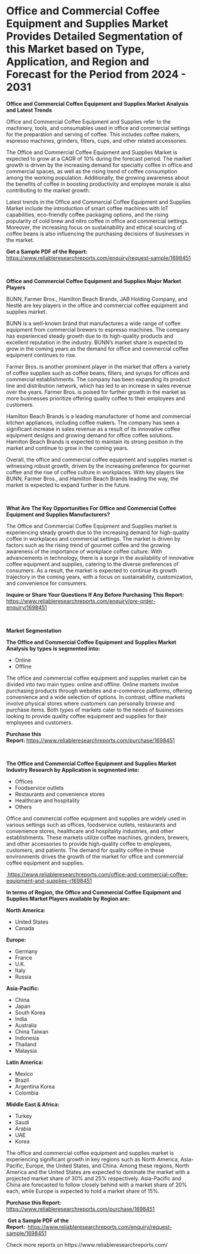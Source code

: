 <p><h1>Office and Commercial Coffee Equipment and Supplies Market Provides Detailed Segmentation of this Market based on Type, Application, and Region and Forecast for the Period from 2024 - 2031</h1></p><p><strong>Office and Commercial Coffee Equipment and Supplies Market Analysis and Latest Trends</strong></p>
<p><p>Office and Commercial Coffee Equipment and Supplies refer to the machinery, tools, and consumables used in office and commercial settings for the preparation and serving of coffee. This includes coffee makers, espresso machines, grinders, filters, cups, and other related accessories.</p><p>The Office and Commercial Coffee Equipment and Supplies Market is expected to grow at a CAGR of 10% during the forecast period. The market growth is driven by the increasing demand for specialty coffee in office and commercial spaces, as well as the rising trend of coffee consumption among the working population. Additionally, the growing awareness about the benefits of coffee in boosting productivity and employee morale is also contributing to the market growth.</p><p>Latest trends in the Office and Commercial Coffee Equipment and Supplies Market include the introduction of smart coffee machines with IoT capabilities, eco-friendly coffee packaging options, and the rising popularity of cold brew and nitro coffee in office and commercial settings. Moreover, the increasing focus on sustainability and ethical sourcing of coffee beans is also influencing the purchasing decisions of businesses in the market.</p></p>
<p><strong>Get a Sample PDF of the Report:&nbsp;</strong> <a href="https://www.reliableresearchreports.com/enquiry/request-sample/1698451">https://www.reliableresearchreports.com/enquiry/request-sample/1698451</a></p>
<p>&nbsp;</p>
<p><strong>Office and Commercial Coffee Equipment and Supplies Major Market Players</strong></p>
<p><p>BUNN, Farmer Bros., Hamilton Beach Brands, JAB Holding Company, and Nestlé are key players in the office and commercial coffee equipment and supplies market. </p><p>BUNN is a well-known brand that manufactures a wide range of coffee equipment from commercial brewers to espresso machines. The company has experienced steady growth due to its high-quality products and excellent reputation in the industry. BUNN’s market share is expected to grow in the coming years as the demand for office and commercial coffee equipment continues to rise.</p><p>Farmer Bros. is another prominent player in the market that offers a variety of coffee supplies such as coffee beans, filters, and syrups for offices and commercial establishments. The company has been expanding its product line and distribution network, which has led to an increase in sales revenue over the years. Farmer Bros. is poised for further growth in the market as more businesses prioritize offering quality coffee to their employees and customers.</p><p>Hamilton Beach Brands is a leading manufacturer of home and commercial kitchen appliances, including coffee makers. The company has seen a significant increase in sales revenue as a result of its innovative coffee equipment designs and growing demand for office coffee solutions. Hamilton Beach Brands is expected to maintain its strong position in the market and continue to grow in the coming years.</p><p>Overall, the office and commercial coffee equipment and supplies market is witnessing robust growth, driven by the increasing preference for gourmet coffee and the rise of coffee culture in workplaces. With key players like BUNN, Farmer Bros., and Hamilton Beach Brands leading the way, the market is expected to expand further in the future.</p></p>
<p>&nbsp;</p>
<p><strong>What Are The Key Opportunities For Office and Commercial Coffee Equipment and Supplies Manufacturers?</strong></p>
<p><p>The Office and Commercial Coffee Equipment and Supplies market is experiencing steady growth due to the increasing demand for high-quality coffee in workplaces and commercial settings. The market is driven by factors such as the rising trend of gourmet coffee and the growing awareness of the importance of workplace coffee culture. With advancements in technology, there is a surge in the availability of innovative coffee equipment and supplies, catering to the diverse preferences of consumers. As a result, the market is expected to continue its growth trajectory in the coming years, with a focus on sustainability, customization, and convenience for consumers.</p></p>
<p><strong>Inquire or Share Your Questions If Any Before Purchasing This Report:</strong> <a href="https://www.reliableresearchreports.com/enquiry/pre-order-enquiry/1698451">https://www.reliableresearchreports.com/enquiry/pre-order-enquiry/1698451</a></p>
<p>&nbsp;</p>
<p><strong>Market Segmentation</strong></p>
<p><strong>The Office and Commercial Coffee Equipment and Supplies Market Analysis by types is segmented into:</strong></p>
<p><ul><li>Online</li><li>Offline</li></ul></p>
<p><p>The office and commercial coffee equipment and supplies market can be divided into two main types: online and offline. Online markets involve purchasing products through websites and e-commerce platforms, offering convenience and a wide selection of options. In contrast, offline markets involve physical stores where customers can personally browse and purchase items. Both types of markets cater to the needs of businesses looking to provide quality coffee equipment and supplies for their employees and customers.</p></p>
<p><strong>Purchase this Report:&nbsp;</strong><a href="https://www.reliableresearchreports.com/purchase/1698451">https://www.reliableresearchreports.com/purchase/1698451</a></p>
<p>&nbsp;</p>
<p><strong>The Office and Commercial Coffee Equipment and Supplies Market Industry Research by Application is segmented into:</strong></p>
<p><ul><li>Offices</li><li>Foodservice outlets</li><li>Restaurants and convenience stores</li><li>Healthcare and hospitality</li><li>Others</li></ul></p>
<p><p>Office and commercial coffee equipment and supplies are widely used in various settings such as offices, foodservice outlets, restaurants and convenience stores, healthcare and hospitality industries, and other establishments. These markets utilize coffee machines, grinders, brewers, and other accessories to provide high-quality coffee to employees, customers, and patients. The demand for quality coffee in these environments drives the growth of the market for office and commercial coffee equipment and supplies.</p></p>
<p><a href="https://www.reliableresearchreports.com/office-and-commercial-coffee-equipment-and-supplies-r1698451">&nbsp;https://www.reliableresearchreports.com/office-and-commercial-coffee-equipment-and-supplies-r1698451</a></p>
<p><strong>In terms of Region, the Office and Commercial Coffee Equipment and Supplies Market Players available by Region are:</strong></p>
<p>
    <p> <strong> North America: </strong>
        <ul>
            <li>United States</li>
            <li>Canada</li>
        </ul>
        </p> 
    <p> <strong> Europe: </strong>
        <ul>
            <li>Germany</li>
            <li>France</li>
            <li>U.K.</li>
            <li>Italy</li>
            <li>Russia</li>
        </ul>
        </p> 
    <p> <strong> Asia-Pacific: </strong>
        <ul>
            <li>China</li>
            <li>Japan</li>
            <li>South Korea</li>
            <li>India</li>
            <li>Australia</li>
            <li>China Taiwan</li>
            <li>Indonesia</li>
            <li>Thailand</li>
            <li>Malaysia</li>
        </ul>
        </p> 
    <p> <strong> Latin America: </strong>
        <ul>
            <li>Mexico</li>
            <li>Brazil</li>
            <li>Argentina Korea</li>
            <li>Colombia</li>
        </ul>
        </p> 
    <p> <strong> Middle East & Africa: </strong>
        <ul>
            <li>Turkey</li>
            <li>Saudi</li>
            <li>Arabia</li>
            <li>UAE</li>
            <li>Korea</li>
        </ul>
    </p>
    </p>
<p><p>The office and commercial coffee equipment and supplies market is experiencing significant growth in key regions such as North America, Asia-Pacific, Europe, the United States, and China. Among these regions, North America and the United States are expected to dominate the market with a projected market share of 30% and 25% respectively. Asia-Pacific and China are forecasted to follow closely behind with a market share of 20% each, while Europe is expected to hold a market share of 15%.</p></p>
<p><strong>Purchase this Report: </strong><a href="https://www.reliableresearchreports.com/purchase/1698451">https://www.reliableresearchreports.com/purchase/1698451</a></p>
<p>&nbsp;<strong>Get a Sample PDF of the Report:&nbsp;&nbsp;</strong><a href="https://www.reliableresearchreports.com/enquiry/request-sample/1698451">https://www.reliableresearchreports.com/enquiry/request-sample/1698451</a></p>
<p><strong></strong></p>
<p>Check more reports on https://www.reliableresearchreports.com/</p>